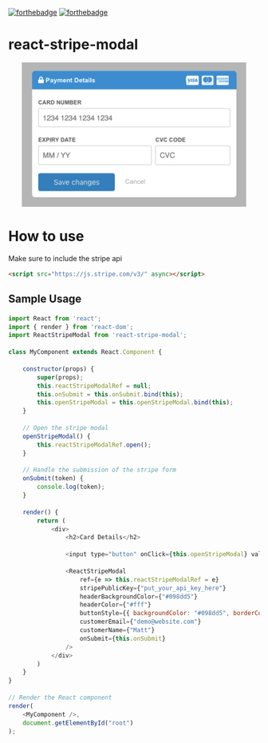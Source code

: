 [![forthebadge](https://forthebadge.com/images/badges/its-not-a-lie-if-you-believe-it.svg)](https://forthebadge.com) [![forthebadge](https://forthebadge.com/images/badges/built-with-love.svg)](https://forthebadge.com)

# react-stripe-modal

<center><img src="./snapshot.jpg" style="width:450px;" /></center>

# How to use

Make sure to include the stripe api
```html
<script src="https://js.stripe.com/v3/" async></script>
```

## Sample Usage

```javascript
import React from 'react';
import { render } from 'react-dom';
import ReactStripeModal from 'react-stripe-modal';

class MyComponent extends React.Component {

    constructor(props) {
        super(props);
        this.reactStripeModalRef = null;
        this.onSubmit = this.onSubmit.bind(this);
        this.openStripeModal = this.openStripeModal.bind(this);
    }

    // Open the stripe modal
    openStripeModal() {
        this.reactStripeModalRef.open();
    }

    // Handle the submission of the stripe form
    onSubmit(token) {
        console.log(token);
    }

    render() {
        return (
            <div>
                <h2>Card Details</h2>

                <input type="button" onClick={this.openStripeModal} value={"Update Card Details"} />

                <ReactStripeModal 
                    ref={e => this.reactStripeModalRef = e}
                    stripePublicKey={"put_your_api_key_here"} 
                    headerBackgroundColor={"#098dd5"}
                    headerColor={"#fff"}
                    buttonStyle={{ backgroundColor: "#098dd5", borderColor: "#098dd5" }}
                    customerEmail={"demo@website.com"}
                    customerName={"Matt"}
                    onSubmit={this.onSubmit}
                />
            </div>
        )
    }
}

// Render the React component
render(
    <MyComponent />,
    document.getElementById("root")
);
```